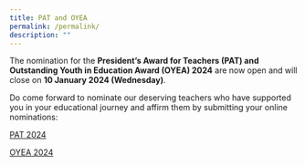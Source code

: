 ```yaml
---
title: PAT and OYEA
permalink: /permalink/
description: ""
---
```



The nomination for the **President’s Award for Teachers (PAT) and** **Outstanding Youth in Education Award (OYEA) 2024** are now open and will close on **10 January 2024 (Wednesday)**.

Do come forward to nominate our deserving teachers who have supported you in your educational journey and affirm them by submitting your online nominations:

[PAT 2024](https://go.gov.sg/pat2024)

[OYEA 2024](https://go.gov.sg/oyea2024)

